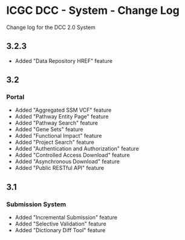 ICGC DCC - System - Change Log
===

Change log for the DCC 2.0 System

3.2.3
---

- Added "Data Repository HREF" feature

3.2
---

### Portal

- Added "Aggregated SSM VCF" feature
- Added "Pathway Entity Page" feature
- Added "Pathway Search" feature
- Added "Gene Sets" feature
- Added "Functional Impact" feature
- Added "Project Search" feature
- Added "Authentication and Authorization" feature
- Added "Controlled Access Download" feature
- Added "Asynchronous Download" feature
- Added "Public RESTful API" feature

3.1
---

### Submission System

- Added "Incremental Submission" feature
- Added "Selective Validation" feature
- Added "Dictionary Diff Tool" feature
